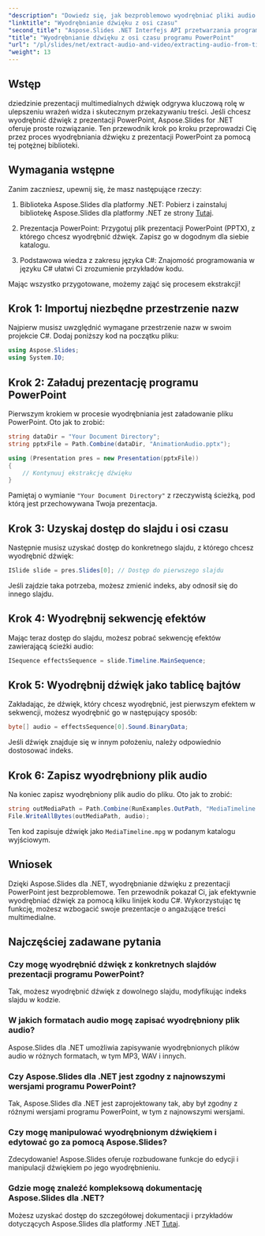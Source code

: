 ```yaml
---
"description": "Dowiedz się, jak bezproblemowo wyodrębniać pliki audio z prezentacji PowerPoint za pomocą Aspose.Slides dla .NET. Ten przewodnik krok po kroku zawiera jasne instrukcje."
"linktitle": "Wyodrębnianie dźwięku z osi czasu"
"second_title": "Aspose.Slides .NET Interfejs API przetwarzania programu PowerPoint"
"title": "Wyodrębnianie dźwięku z osi czasu programu PowerPoint"
"url": "/pl/slides/net/extract-audio-and-video/extracting-audio-from-timeline/"
"weight": 13
---
```


## Wstęp

dziedzinie prezentacji multimedialnych dźwięk odgrywa kluczową rolę w ulepszeniu wrażeń widza i skutecznym przekazywaniu treści. Jeśli chcesz wyodrębnić dźwięk z prezentacji PowerPoint, Aspose.Slides for .NET oferuje proste rozwiązanie. Ten przewodnik krok po kroku przeprowadzi Cię przez proces wyodrębniania dźwięku z prezentacji PowerPoint za pomocą tej potężnej biblioteki.

## Wymagania wstępne

Zanim zaczniesz, upewnij się, że masz następujące rzeczy:

1. Biblioteka Aspose.Slides dla platformy .NET: Pobierz i zainstaluj bibliotekę Aspose.Slides dla platformy .NET ze strony [Tutaj](https://releases.aspose.com/slides/net/).

2. Prezentacja PowerPoint: Przygotuj plik prezentacji PowerPoint (PPTX), z którego chcesz wyodrębnić dźwięk. Zapisz go w dogodnym dla siebie katalogu.

3. Podstawowa wiedza z zakresu języka C#: Znajomość programowania w języku C# ułatwi Ci zrozumienie przykładów kodu.

Mając wszystko przygotowane, możemy zająć się procesem ekstrakcji!

## Krok 1: Importuj niezbędne przestrzenie nazw

Najpierw musisz uwzględnić wymagane przestrzenie nazw w swoim projekcie C#. Dodaj poniższy kod na początku pliku:

```csharp
using Aspose.Slides;
using System.IO;
```

## Krok 2: Załaduj prezentację programu PowerPoint

Pierwszym krokiem w procesie wyodrębniania jest załadowanie pliku PowerPoint. Oto jak to zrobić:

```csharp
string dataDir = "Your Document Directory";
string pptxFile = Path.Combine(dataDir, "AnimationAudio.pptx");

using (Presentation pres = new Presentation(pptxFile))
{
    // Kontynuuj ekstrakcję dźwięku
}
```

Pamiętaj o wymianie `"Your Document Directory"` z rzeczywistą ścieżką, pod którą jest przechowywana Twoja prezentacja.

## Krok 3: Uzyskaj dostęp do slajdu i osi czasu

Następnie musisz uzyskać dostęp do konkretnego slajdu, z którego chcesz wyodrębnić dźwięk:

```csharp
ISlide slide = pres.Slides[0]; // Dostęp do pierwszego slajdu
```

Jeśli zajdzie taka potrzeba, możesz zmienić indeks, aby odnosił się do innego slajdu.

## Krok 4: Wyodrębnij sekwencję efektów

Mając teraz dostęp do slajdu, możesz pobrać sekwencję efektów zawierającą ścieżki audio:

```csharp
ISequence effectsSequence = slide.Timeline.MainSequence;
```

## Krok 5: Wyodrębnij dźwięk jako tablicę bajtów

Zakładając, że dźwięk, który chcesz wyodrębnić, jest pierwszym efektem w sekwencji, możesz wyodrębnić go w następujący sposób:

```csharp
byte[] audio = effectsSequence[0].Sound.BinaryData;
```

Jeśli dźwięk znajduje się w innym położeniu, należy odpowiednio dostosować indeks.

## Krok 6: Zapisz wyodrębniony plik audio

Na koniec zapisz wyodrębniony plik audio do pliku. Oto jak to zrobić:

```csharp
string outMediaPath = Path.Combine(RunExamples.OutPath, "MediaTimeline.mpg");
File.WriteAllBytes(outMediaPath, audio);
```

Ten kod zapisuje dźwięk jako `MediaTimeline.mpg` w podanym katalogu wyjściowym.

## Wniosek

Dzięki Aspose.Slides dla .NET, wyodrębnianie dźwięku z prezentacji PowerPoint jest bezproblemowe. Ten przewodnik pokazał Ci, jak efektywnie wyodrębniać dźwięk za pomocą kilku linijek kodu C#. Wykorzystując tę funkcję, możesz wzbogacić swoje prezentacje o angażujące treści multimedialne.

## Najczęściej zadawane pytania

### Czy mogę wyodrębnić dźwięk z konkretnych slajdów prezentacji programu PowerPoint?

Tak, możesz wyodrębnić dźwięk z dowolnego slajdu, modyfikując indeks slajdu w kodzie.

### W jakich formatach audio mogę zapisać wyodrębniony plik audio?

Aspose.Slides dla .NET umożliwia zapisywanie wyodrębnionych plików audio w różnych formatach, w tym MP3, WAV i innych.

### Czy Aspose.Slides dla .NET jest zgodny z najnowszymi wersjami programu PowerPoint?

Tak, Aspose.Slides dla .NET jest zaprojektowany tak, aby był zgodny z różnymi wersjami programu PowerPoint, w tym z najnowszymi wersjami.

### Czy mogę manipulować wyodrębnionym dźwiękiem i edytować go za pomocą Aspose.Slides?

Zdecydowanie! Aspose.Slides oferuje rozbudowane funkcje do edycji i manipulacji dźwiękiem po jego wyodrębnieniu.

### Gdzie mogę znaleźć kompleksową dokumentację Aspose.Slides dla .NET?

Możesz uzyskać dostęp do szczegółowej dokumentacji i przykładów dotyczących Aspose.Slides dla platformy .NET [Tutaj](https://reference.aspose.com/slides/net/).